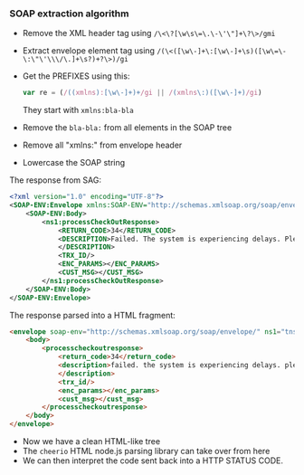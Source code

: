 ### SOAP extraction algorithm

- Remove the XML header tag using `/\<\?[\w\s\=\.\-\'\"]+\?\>/gmi`
- Extract envelope element tag using `/(\<([\w\-]+\:[\w\-]+\s)([\w\=\-\:\"\'\\\/\.]+\s?)+?\>)/gi`
- Get the PREFIXES using this:

  ```js
  var re = (/((xmlns):[\w\-]+)+/gi || /(xmlns\:)([\w\-]+)/gi)
  ```
  They start with `xmlns:bla-bla`

- Remove the `bla-bla:` from all elements in the SOAP tree
- Remove all "xmlns:" from envelope header
- Lowercase the SOAP string

The response from SAG:

```xml
<?xml version="1.0" encoding="UTF-8"?>
<SOAP-ENV:Envelope xmlns:SOAP-ENV="http://schemas.xmlsoap.org/soap/envelope/" xmlns:ns1="tns:ns">
    <SOAP-ENV:Body>
        <ns1:processCheckOutResponse>
            <RETURN_CODE>34</RETURN_CODE>
            <DESCRIPTION>Failed. The system is experiencing delays. Please try again after 5 minutes.
            </DESCRIPTION>
            <TRX_ID/>
            <ENC_PARAMS></ENC_PARAMS>
            <CUST_MSG></CUST_MSG>
        </ns1:processCheckOutResponse>
    </SOAP-ENV:Body>
</SOAP-ENV:Envelope>
```

The response parsed into a HTML fragment:

```html
<envelope soap-env="http://schemas.xmlsoap.org/soap/envelope/" ns1="tns:ns">
    <body>
        <processcheckoutresponse>
            <return_code>34</return_code>
            <description>failed. the system is experiencing delays. please try again after 5 minutes.
            </description>
            <trx_id/>
            <enc_params></enc_params>
            <cust_msg></cust_msg>
        </processcheckoutresponse>
    </body>
</envelope>
```

- Now we have a clean HTML-like tree
- The `cheerio` HTML node.js parsing library can take over from here
- We can then interpret the code sent back into a HTTP STATUS CODE.
